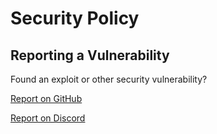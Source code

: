 # Security Policy


## Reporting a Vulnerability

Found an exploit or other security vulnerability? 

[Report on GitHub](https://github.com/afkvido-development/MessageEngine/issues/new?assignees=&labels=Bug%2C+Exploit%2C+High+Priority&template=messageengine-exploit-report.md&title=%5BE%5D+title)

[Report on Discord](https://disboard.org/server/893975758677086238)
